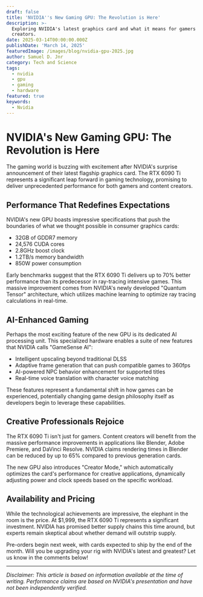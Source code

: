 ```yaml
---
draft: false
title: 'NVIDIA''s New Gaming GPU: The Revolution is Here'
description: >-
  Exploring NVIDIA's latest graphics card and what it means for gamers and
  creators.
date: 2025-03-14T00:00:00.000Z
publishDate: 'March 14, 2025'
featuredImage: /images/blog/nvidia-gpu-2025.jpg
author: Samuel D. Jnr
category: Tech and Science
tags:
  - nvidia
  - gpu
  - gaming
  - hardware
featured: true
keywords:
  - Nvidia
---
```


# NVIDIA's New Gaming GPU: The Revolution is Here

The gaming world is buzzing with excitement after NVIDIA's surprise announcement of their latest flagship graphics card. The RTX 6090 Ti represents a significant leap forward in gaming technology, promising to deliver unprecedented performance for both gamers and content creators.

## Performance That Redefines Expectations

NVIDIA's new GPU boasts impressive specifications that push the boundaries of what we thought possible in consumer graphics cards:

* 32GB of GDDR7 memory
* 24,576 CUDA cores
* 2.8GHz boost clock
* 1.2TB/s memory bandwidth
* 850W power consumption

Early benchmarks suggest that the RTX 6090 Ti delivers up to 70% better performance than its predecessor in ray-tracing intensive games. This massive improvement comes from NVIDIA's newly developed "Quantum Tensor" architecture, which utilizes machine learning to optimize ray tracing calculations in real-time.

## AI-Enhanced Gaming

Perhaps the most exciting feature of the new GPU is its dedicated AI processing unit. This specialized hardware enables a suite of new features that NVIDIA calls "GameSense AI":

* Intelligent upscaling beyond traditional DLSS
* Adaptive frame generation that can push compatible games to 360fps
* AI-powered NPC behavior enhancement for supported titles
* Real-time voice translation with character voice matching

These features represent a fundamental shift in how games can be experienced, potentially changing game design philosophy itself as developers begin to leverage these capabilities.

## Creative Professionals Rejoice

The RTX 6090 Ti isn't just for gamers. Content creators will benefit from the massive performance improvements in applications like Blender, Adobe Premiere, and DaVinci Resolve. NVIDIA claims rendering times in Blender can be reduced by up to 65% compared to previous generation cards.

The new GPU also introduces "Creator Mode," which automatically optimizes the card's performance for creative applications, dynamically adjusting power and clock speeds based on the specific workload.

## Availability and Pricing

While the technological achievements are impressive, the elephant in the room is the price. At $1,999, the RTX 6090 Ti represents a significant investment. NVIDIA has promised better supply chains this time around, but experts remain skeptical about whether demand will outstrip supply.

Pre-orders begin next week, with cards expected to ship by the end of the month. Will you be upgrading your rig with NVIDIA's latest and greatest? Let us know in the comments below!

***

*Disclaimer: This article is based on information available at the time of writing. Performance claims are based on NVIDIA's presentation and have not been independently verified.*
